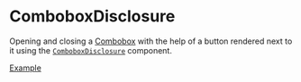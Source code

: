 # ComboboxDisclosure

<p data-description>
  Opening and closing a <a href="/components/combobox">Combobox</a> with the help of a button rendered next to it using the <a href="/apis/combobox-disclosure"><code>ComboboxDisclosure</code></a> component.
</p>

<a href="./index.tsx" data-playground>Example</a>
